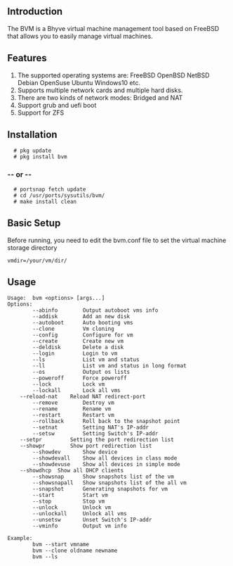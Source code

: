 ## Introduction
The BVM is a Bhyve virtual machine management tool based on FreeBSD that allows you to easily manage virtual machines.

## Features
1. The supported operating systems are: FreeBSD OpenBSD NetBSD Debian OpenSuse Ubuntu Windows10 etc.
2. Supports multiple network cards and multiple hard disks.
3. There are two kinds of network modes: Bridged and NAT
4. Support grub and uefi boot
5. Support for ZFS

## Installation
```
  # pkg update
  # pkg install bvm
```
### -- or --
```
  # portsnap fetch update
  # cd /usr/ports/sysutils/bvm/
  # make install clean
```

## Basic Setup
Before running, you need to edit the bvm.conf file to set the virtual machine storage directory
```
vmdir=/your/vm/dir/
```

## Usage
```
Usage:  bvm <options> [args...]
Options:
        --abinfo        Output autoboot vms info
        --addisk        Add an new disk
        --autoboot      Auto booting vms
        --clone         Vm cloning
        --config        Configure for vm
        --create        Create new vm
        --deldisk       Delete a disk
        --login         Login to vm
        --ls            List vm and status
        --ll            List vm and status in long format
        --os            Output os lists
        --poweroff      Force poweroff
        --lock          Lock vm
        --lockall       Lock all vms
	--reload-nat    Reload NAT redirect-port
        --remove        Destroy vm
        --rename        Rename vm
        --restart       Restart vm
        --rollback      Roll back to the snapshot point
        --setnat        Setting NAT's IP-addr
        --setsw         Setting Switch's IP-addr
	--setpr         Setting the port redirection list
	--showpr        Show port redirection list
        --showdev       Show device
        --showdevall    Show all devices in class mode
        --showdevuse    Show all devices in simple mode
	--showdhcp	Show all DHCP clients
        --showsnap      Show snapshots list of the vm
        --showsnapall   Show snapshots list of the all vm
        --snapshot      Generating snapshots for vm
        --start         Start vm
        --stop          Stop vm
        --unlock        Unlock vm
        --unlockall     Unlock all vms
        --unsetsw       Unset Switch's IP-addr
        --vminfo        Output vm info

Example:
        bvm --start vmname
        bvm --clone oldname newname
        bvm --ls
```

